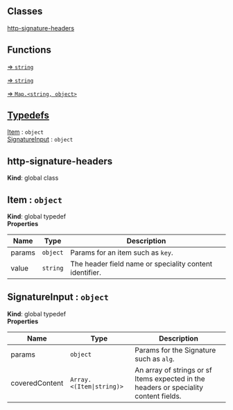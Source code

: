 ## Classes

<dl>
<dt><a href="#http-signature-headers">http-signature-headers</a></dt>
<dd></dd>
</dl>

## Functions

<dl>
<dt><a href="#http-signature-headers

Takes in a Map of signature inputs and outputs an sf dictionary header.createSignatureInputHeader">createSignatureInputHeader(options)</a> ⇒ <code>string</code></dt>
<dd></dd>
<dt><a href="#http-signature-headers

Takes in a strutured fields inner list containing a signatures inputs
and outputs a string to be signed.createSignatureInputString">createSignatureInputString(options)</a> ⇒ <code>string</code></dt>
<dd></dd>
<dt><a href="#http-signature-headers

Takes in a request object and options and parses the signature inputs.parseRequest">parseRequest(request, [options])</a> ⇒ <code>Map.&lt;string, object&gt;</code></dt>
<dd></dd>
</dl>

## Typedefs

<dl>
<dt><a href="#Item">Item</a> : <code>object</code></dt>
<dd></dd>
<dt><a href="#SignatureInput">SignatureInput</a> : <code>object</code></dt>
<dd></dd>
</dl>

<a name="http-signature-headers"></a>

## http-signature-headers
**Kind**: global class  
<a name="Item"></a>

## Item : <code>object</code>
**Kind**: global typedef  
**Properties**

| Name | Type | Description |
| --- | --- | --- |
| params | <code>object</code> | Params for an item such as `key`. |
| value | <code>string</code> | The header field name or  speciality content identifier. |

<a name="SignatureInput"></a>

## SignatureInput : <code>object</code>
**Kind**: global typedef  
**Properties**

| Name | Type | Description |
| --- | --- | --- |
| params | <code>object</code> | Params for the Signature such as `alg`. |
| coveredContent | <code>Array.&lt;(Item\|string)&gt;</code> | An array of strings or  sf Items expected in the headers or speciality content fields. |

